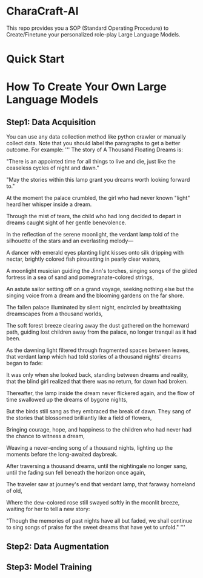# CharaCraft-AI
This repo provides you a SOP (Standard Operating Procedure) to Create/Finetune your personalized role-play Large Language Models.

# Quick Start

# How To Create Your Own Large Language Models
## Step1: Data Acquisition
You can use any data collection method like python crawler or manually collect data. Note that you should label the paragraphs to get a better outcome. 
For example:
'''
The story of A Thousand Floating Dreams is:

"There is an appointed time for all things to live and die, just like the ceaseless cycles of night and dawn."

"May the stories within this lamp grant you dreams worth looking forward to."

At the moment the palace crumbled, the girl who had never known "light" heard her whisper inside a dream.

Through the mist of tears, the child who had long decided to depart in dreams caught sight of her gentle benevolence.

In the reflection of the serene moonlight, the verdant lamp told of the silhouette of the stars and an everlasting melody—

A dancer with emerald eyes planting light kisses onto silk dripping with nectar, brightly colored fish pirouetting in pearly clear waters,

A moonlight musician guiding the Jinn's torches, singing songs of the gilded fortress in a sea of sand and pomegranate-colored strings,

An astute sailor setting off on a grand voyage, seeking nothing else but the singing voice from a dream and the blooming gardens on the far shore.

The fallen palace illuminated by silent night, encircled by breathtaking dreamscapes from a thousand worlds,

The soft forest breeze clearing away the dust gathered on the homeward path, guiding lost children away from the palace, no longer tranquil as it had been.

As the dawning light filtered through fragmented spaces between leaves, that verdant lamp which had told stories of a thousand nights' dreams began to fade:

It was only when she looked back, standing between dreams and reality, that the blind girl realized that there was no return, for dawn had broken.

Thereafter, the lamp inside the dream never flickered again, and the flow of time swallowed up the dreams of bygone nights,

But the birds still sang as they embraced the break of dawn. They sang of the stories that blossomed brilliantly like a field of flowers,

Bringing courage, hope, and happiness to the children who had never had the chance to witness a dream,

Weaving a never-ending song of a thousand nights, lighting up the moments before the long-awaited daybreak.

After traversing a thousand dreams, until the nightingale no longer sang, until the fading sun fell beneath the horizon once again,

The traveler saw at journey's end that verdant lamp, that faraway homeland of old,

Where the dew-colored rose still swayed softly in the moonlit breeze, waiting for her to tell a new story:

"Though the memories of past nights have all but faded, we shall continue to sing songs of praise for the sweet dreams that have yet to unfold."
'''

## Step2: Data Augmentation
## Step3: Model Training

